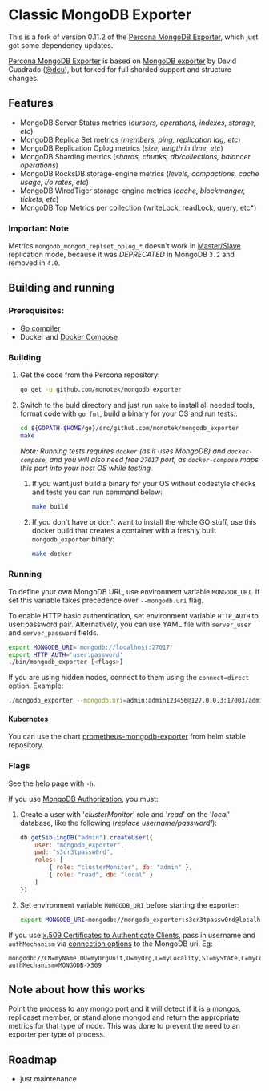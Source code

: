 # Classic MongoDB Exporter

This is a fork of version 0.11.2 of the [Percona MongoDB Exporter](https://github.com/monotek/mongodb_exporter), which just got some dependency updates.

[Percona MongoDB Exporter](https://github.com/monotek/mongodb_exporter) is based on [MongoDB exporter](https://github.com/dcu/mongodb_exporter) by David Cuadrado ([@dcu](https://github.com/dcu)), but forked for full sharded support and structure changes.

## Features

- MongoDB Server Status metrics (*cursors, operations, indexes, storage, etc*)
- MongoDB Replica Set metrics (*members, ping, replication lag, etc*)
- MongoDB Replication Oplog metrics (*size, length in time, etc*)
- MongoDB Sharding metrics (*shards, chunks, db/collections, balancer operations*)
- MongoDB RocksDB storage-engine metrics (*levels, compactions, cache usage, i/o rates, etc*)
- MongoDB WiredTiger storage-engine metrics (*cache, blockmanger, tickets, etc*)
- MongoDB Top Metrics per collection (writeLock, readLock, query, etc*)

### Important Note

Metrics `mongodb_mongod_replset_oplog_*` doesn't work in [Master/Slave](https://docs.mongodb.com/v3.4/core/master-slave/) replication mode, because it was *DEPRECATED* in MongoDB `3.2` and removed in `4.0`.

## Building and running

### Prerequisites:

* [Go compiler](https://golang.org/dl/)
* Docker and [Docker Compose](https://docs.docker.com/compose/)

### Building

1. Get the code from the Percona repository:
 
    ```bash
    go get -u github.com/monotek/mongodb_exporter
    ```

2. Switch to the buld directory and just run ``make`` to install all needed tools, format code with `go fmt`, build a binary for your OS and run tests.:
 
    ```bash
    cd ${GOPATH-$HOME/go}/src/github.com/monotek/mongodb_exporter
    make
    ```

    *Note: Running tests requires ``docker`` (as it uses MongoDB) and ``docker-compose``, and you will also need free ``27017`` port, as ``docker-compose`` maps this port into your host OS while testing.*

    1. If you want just build a binary for your OS without codestyle checks and tests you can run command below:

        ```bash
        make build
        ```

    2. If you don't have or don't want to install the whole GO stuff, use this docker build that creates a container with a freshly built `mongodb_exporter` binary:

        ```bash
        make docker
        ```

### Running

To define your own MongoDB URL, use environment variable `MONGODB_URI`. If set this variable takes precedence over `--mongodb.uri` flag.

To enable HTTP basic authentication, set environment variable `HTTP_AUTH` to user:password pair. Alternatively, you can
use YAML file with `server_user` and `server_password` fields.

```bash
export MONGODB_URI='mongodb://localhost:27017'
export HTTP_AUTH='user:password'
./bin/mongodb_exporter [<flags>]
```

If you are using hidden nodes, connect to them using the `connect=direct` option. Example:

```bash
./mongodb_exporter --mongodb.uri=admin:admin123456@127.0.0.3:17003/admin/?connect=direct
```

#### Kubernetes

You can use the chart [prometheus-mongodb-exporter](https://github.com/helm/charts/tree/master/stable/prometheus-mongodb-exporter) from helm stable repository.

### Flags

See the help page with `-h`.

If you use [MongoDB Authorization](https://docs.mongodb.org/manual/core/authorization/), you must:

1. Create a user with '*clusterMonitor*' role and '*read*' on the '*local*' database, like the following (*replace username/password!*):

    ```js
    db.getSiblingDB("admin").createUser({
        user: "mongodb_exporter",
        pwd: "s3cr3tpassw0rd",
        roles: [
            { role: "clusterMonitor", db: "admin" },
            { role: "read", db: "local" }
        ]
    })
    ```

2. Set environment variable `MONGODB_URI` before starting the exporter:

    ```bash
    export MONGODB_URI=mongodb://mongodb_exporter:s3cr3tpassw0rd@localhost:27017
    ```

If you use [x.509 Certificates to Authenticate Clients](https://docs.mongodb.com/manual/tutorial/configure-x509-client-authentication/), pass in username and `authMechanism` via [connection options](https://docs.mongodb.com/manual/reference/connection-string/#connections-connection-options) to the MongoDB uri. Eg:

```
mongodb://CN=myName,OU=myOrgUnit,O=myOrg,L=myLocality,ST=myState,C=myCountry@localhost:27017/?authMechanism=MONGODB-X509
```

## Note about how this works

Point the process to any mongo port and it will detect if it is a mongos, replicaset member, or stand alone mongod and return the appropriate metrics for that type of node. This was done to prevent the need to an exporter per type of process.

## Roadmap

- just maintenance
